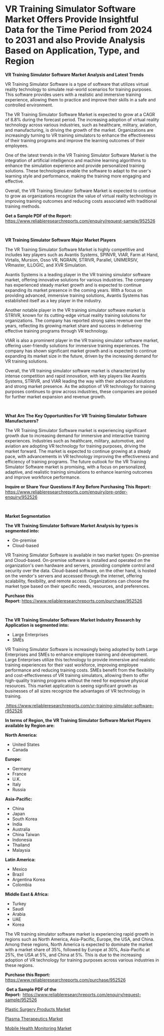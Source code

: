 <p><h1>VR Training Simulator Software Market Offers Provide Insightful Data for the Time Period from 2024 to 2031 and also Provide Analysis Based on Application, Type, and Region</h1></p><p><strong>VR Training Simulator Software Market Analysis and Latest Trends</strong></p>
<p><p>VR Training Simulator Software is a type of software that utilizes virtual reality technology to simulate real-world scenarios for training purposes. This software provides users with a realistic and immersive training experience, allowing them to practice and improve their skills in a safe and controlled environment.</p><p>The VR Training Simulator Software Market is expected to grow at a CAGR of 8.8% during the forecast period. The increasing adoption of virtual reality technology across various industries, such as healthcare, military, aviation, and manufacturing, is driving the growth of the market. Organizations are increasingly turning to VR training simulators to enhance the effectiveness of their training programs and improve the learning outcomes of their employees.</p><p>One of the latest trends in the VR Training Simulator Software Market is the integration of artificial intelligence and machine learning algorithms to enhance the simulation experience and provide personalized training solutions. These technologies enable the software to adapt to the user's learning style and performance, making the training more engaging and effective.</p><p>Overall, the VR Training Simulator Software Market is expected to continue to grow as organizations recognize the value of virtual reality technology in improving training outcomes and reducing costs associated with traditional training methods.</p></p>
<p><strong>Get a Sample PDF of the Report:&nbsp;</strong> <a href="https://www.reliableresearchreports.com/enquiry/request-sample/952526">https://www.reliableresearchreports.com/enquiry/request-sample/952526</a></p>
<p>&nbsp;</p>
<p><strong>VR Training Simulator Software Major Market Players</strong></p>
<p><p>The VR Training Simulator Software Market is highly competitive and includes key players such as Avantis Systems, SPINVR, VIAR, Farm at Hand, Virtalis, Mursion, Osso VR, NGRAIN, STRIVR, Parallel, UNIMERSIV, VRmaster, ILLOGIC, and XVR Simulation.</p><p>Avantis Systems is a leading player in the VR training simulator software market, offering innovative solutions for various industries. The company has experienced steady market growth and is expected to continue expanding its market presence in the coming years. With a focus on providing advanced, immersive training solutions, Avantis Systems has established itself as a key player in the industry.</p><p>Another notable player in the VR training simulator software market is STRIVR, known for its cutting-edge virtual reality training solutions for organizations. The company has reported strong sales revenue over the years, reflecting its growing market share and success in delivering effective training programs through VR technology.</p><p>VIAR is also a prominent player in the VR training simulator software market, offering user-friendly solutions for immersive training experiences. The company has shown significant market growth and is expected to continue expanding its market size in the future, driven by the increasing demand for VR training solutions.</p><p>Overall, the VR training simulator software market is characterized by intense competition and rapid innovation, with key players like Avantis Systems, STRIVR, and VIAR leading the way with their advanced solutions and strong market presence. As the adoption of VR technology for training purposes continues to grow across industries, these companies are poised for further market expansion and revenue growth.</p></p>
<p>&nbsp;</p>
<p><strong>What Are The Key Opportunities For VR Training Simulator Software Manufacturers?</strong></p>
<p><p>The VR Training Simulator Software market is experiencing significant growth due to increasing demand for immersive and interactive training experiences. Industries such as healthcare, military, automotive, and aviation are adopting VR technology for training purposes, driving the market forward. The market is expected to continue growing at a steady pace, with advancements in VR technology improving the effectiveness and efficiency of training programs. The future outlook for the VR Training Simulator Software market is promising, with a focus on personalized, adaptive, and realistic training simulations to enhance learning outcomes and improve workforce performance.</p></p>
<p><strong>Inquire or Share Your Questions If Any Before Purchasing This Report:</strong> <a href="https://www.reliableresearchreports.com/enquiry/pre-order-enquiry/952526">https://www.reliableresearchreports.com/enquiry/pre-order-enquiry/952526</a></p>
<p>&nbsp;</p>
<p><strong>Market Segmentation</strong></p>
<p><strong>The VR Training Simulator Software Market Analysis by types is segmented into:</strong></p>
<p><ul><li>On-premise</li><li>Cloud-based</li></ul></p>
<p><p>VR Training Simulator Software is available in two market types: On-premise and Cloud-based. On-premise software is installed and operated on the organization's own hardware and servers, providing complete control and security over the data. Cloud-based software, on the other hand, is hosted on the vendor's servers and accessed through the internet, offering scalability, flexibility, and remote access. Organizations can choose the market type based on their specific needs, resources, and preferences.</p></p>
<p><strong>Purchase this Report:&nbsp;</strong><a href="https://www.reliableresearchreports.com/purchase/952526">https://www.reliableresearchreports.com/purchase/952526</a></p>
<p>&nbsp;</p>
<p><strong>The VR Training Simulator Software Market Industry Research by Application is segmented into:</strong></p>
<p><ul><li>Large Enterprises</li><li>SMEs</li></ul></p>
<p><p>VR Training Simulator Software is increasingly being adopted by both Large Enterprises and SMEs to enhance employee training and development. Large Enterprises utilize this technology to provide immersive and realistic training experiences for their vast workforce, improving employee performance and reducing training costs. SMEs benefit from the flexibility and cost-effectiveness of VR training simulators, allowing them to offer high-quality training programs without the need for expensive physical resources. This market application is seeing significant growth as businesses of all sizes recognize the advantages of VR technology in training.</p></p>
<p><a href="https://www.reliableresearchreports.com/vr-training-simulator-software-r952526">&nbsp;https://www.reliableresearchreports.com/vr-training-simulator-software-r952526</a></p>
<p><strong>In terms of Region, the VR Training Simulator Software Market Players available by Region are:</strong></p>
<p>
    <p> <strong> North America: </strong>
        <ul>
            <li>United States</li>
            <li>Canada</li>
        </ul>
        </p> 
    <p> <strong> Europe: </strong>
        <ul>
            <li>Germany</li>
            <li>France</li>
            <li>U.K.</li>
            <li>Italy</li>
            <li>Russia</li>
        </ul>
        </p> 
    <p> <strong> Asia-Pacific: </strong>
        <ul>
            <li>China</li>
            <li>Japan</li>
            <li>South Korea</li>
            <li>India</li>
            <li>Australia</li>
            <li>China Taiwan</li>
            <li>Indonesia</li>
            <li>Thailand</li>
            <li>Malaysia</li>
        </ul>
        </p> 
    <p> <strong> Latin America: </strong>
        <ul>
            <li>Mexico</li>
            <li>Brazil</li>
            <li>Argentina Korea</li>
            <li>Colombia</li>
        </ul>
        </p> 
    <p> <strong> Middle East & Africa: </strong>
        <ul>
            <li>Turkey</li>
            <li>Saudi</li>
            <li>Arabia</li>
            <li>UAE</li>
            <li>Korea</li>
        </ul>
    </p>
    </p>
<p><p>The VR training simulator software market is experiencing rapid growth in regions such as North America, Asia-Pacific, Europe, the USA, and China. Among these regions, North America is expected to dominate the market with a market share of 35%, followed by Europe at 30%, Asia-Pacific at 25%, the USA at 5%, and China at 5%. This is due to the increasing adoption of VR technology for training purposes across various industries in these regions.</p></p>
<p><strong>Purchase this Report: </strong><a href="https://www.reliableresearchreports.com/purchase/952526">https://www.reliableresearchreports.com/purchase/952526</a></p>
<p>&nbsp;<strong>Get a Sample PDF of the Report:&nbsp;&nbsp;</strong><a href="https://www.reliableresearchreports.com/enquiry/request-sample/952526">https://www.reliableresearchreports.com/enquiry/request-sample/952526</a></p>
<p><strong></strong></p>
<p><p><a href="https://github.com/bmorecock/Market-Research-Report-List-4/blob/main/plastic-surgery-products-market.md">Plastic Surgery Products Market</a></p><p><a href="https://github.com/Krish2023na/Market-Research-Report-List-5/blob/main/plasma-therapeutics-market.md">Plasma Therapeutics Market</a></p><p><a href="https://github.com/jsmusil/Market-Research-Report-List-4/blob/main/mobile-health-monitoring-market.md">Mobile Health Monitoring Market</a></p></p>